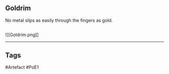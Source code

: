 ## Goldrim
No metal slips as easily through the fingers as gold.
##
![[Goldrim.png]]

---
## Tags
#Artefact
#PoE1